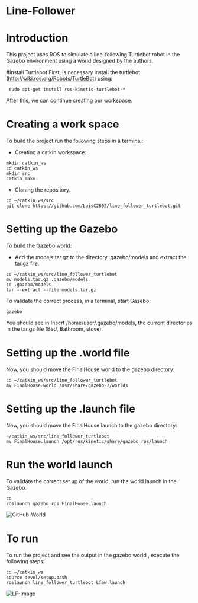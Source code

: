 # Line-Follower

# Introduction
This project uses ROS to simulate a line-following Turtlebot robot in the Gazebo environment using a world designed by the authors.

#Install Turtlebot
First, is necessary install the turtlebot (http://wiki.ros.org/Robots/TurtleBot) using: 
```
 sudo apt-get install ros-kinetic-turtlebot-*
```
After this, we can continue creating our workspace.

# Creating a work space
To build the project run the following steps in a terminal:
- Creating a catkin workspace:
```
mkdir catkin_ws
cd catkin_ws
mkdir src
catkin_make
```
- Cloning the repository.
```
cd ~/catkin_ws/src
git clone https://github.com/LuisC2802/line_follower_turtlebot.git
```

# Setting up the Gazebo
To build the Gazebo world:
 - Add the models.tar.gz to the directory .gazebo/models and extract the tar.gz file.
 ```
cd ~/catkin_ws/src/line_follower_turtlebot
mv models.tar.gz .gazebo/models
cd .gazebo/models
tar --extract --file models.tar.gz
```
 To validate the correct process, in a terminal, start Gazebo:
```
gazebo
```
 You should see in Insert /home/user/.gazebo/models, the current directories in the tar.gz file (Bed, Bathroom, stove).
 
# Setting up the .world file
Now, you should move the FinalHouse.world to the gazebo directory:
```
cd ~/catkin_ws/src/line_follower_turtlebot
mv FinalHouse.world /usr/share/gazebo-7/worlds
```
# Setting up the .launch file
Now, you should move the FinalHouse.launch to the gazebo directory:
```
~/catkin_ws/src/line_follower_turtlebot
mv FinalHouse.launch /opt/ros/kinetic/share/gazebo_ros/launch
```
# Run the world launch
To validate the correct set up of the world, run the world launch in the Gazebo.
```
cd
roslaunch gazebo_ros FinalHouse.launch
```
![GitHub-World](https://user-images.githubusercontent.com/82512521/118070662-ef253e00-b36b-11eb-9b4f-703a12e239c2.png)
# To run
To run the project and see the output in the gazebo world , execute the following steps:
```
cd ~/catkin_ws
source devel/setup.bash
roslaunch line_follower_turtlebot Lfmw.launch
```
![LF-Image](https://user-images.githubusercontent.com/82512521/118071235-031d6f80-b36d-11eb-9fdd-4bd584aa6eee.png)
